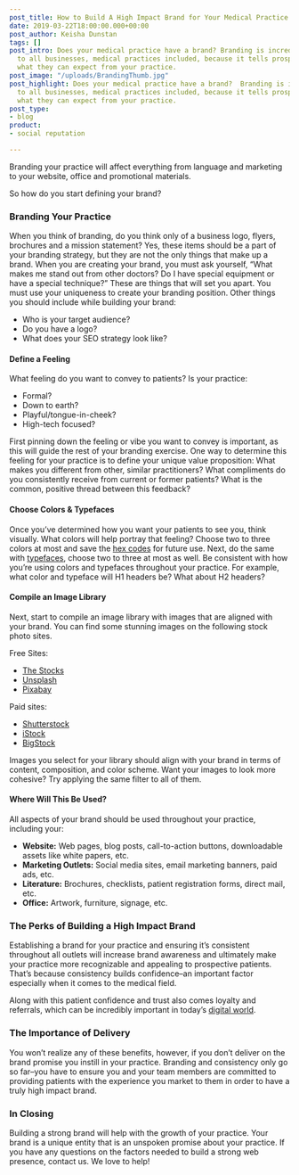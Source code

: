 ```yaml
---
post_title: How to Build A High Impact Brand for Your Medical Practice
date: 2019-03-22T18:00:00.000+00:00
post_author: Keisha Dunstan
tags: []
post_intro: Does your medical practice have a brand? Branding is incredibly important
  to all businesses, medical practices included, because it tells prospective patients
  what they can expect from your practice.
post_image: "/uploads/BrandingThumb.jpg"
post_highlight: Does your medical practice have a brand?  Branding is incredibly important
  to all businesses, medical practices included, because it tells prospective patients
  what they can expect from your practice.
post_type:
- blog
product:
- social reputation

---
```

Branding your practice will affect everything from language and marketing to your website, office and promotional materials.

So how do you start defining your brand?

### Branding Your Practice

When you think of branding, do you think only of a business logo, flyers, brochures and a mission statement? Yes, these items should be a part of your branding strategy, but they are not the only things that make up a brand. When you are creating your brand, you must ask yourself, “What makes me stand out from other doctors? Do I have special equipment or have a special technique?” These are things that will set you apart. You must use your uniqueness to create your branding position. Other things you should include while building your brand:

* Who is your target audience?
* Do you have a logo?
* What does your SEO strategy look like?

#### Define a Feeling

What feeling do you want to convey to patients? Is your practice:

* Formal?
* Down to earth?
* Playful/tongue-in-cheek?
* High-tech focused?

First pinning down the feeling or vibe you want to convey is important, as this will guide the rest of your branding exercise. One way to determine this feeling for your practice is to define your unique value proposition: What makes you different from other, similar practitioners? What compliments do you consistently receive from current or former patients? What is the common, positive thread between this feedback?

#### Choose Colors & Typefaces

Once you’ve determined how you want your patients to see you, think visually. What colors will help portray that feeling? Choose two to three colors at most and save the [hex codes](https://www.color-hex.com/) for future use. Next, do the same with [typefaces](https://fontjoy.com/), choose two to three at most as well. Be consistent with how you’re using colors and typefaces throughout your practice. For example, what color and typeface will H1 headers be? What about H2 headers?

#### Compile an Image Library

Next, start to compile an image library with images that are aligned with your brand. You can find some stunning images on the following stock photo sites.

Free Sites:

* [The Stocks](http://thestocks.im/)
* [Unsplash](https://unsplash.com/)
* [Pixabay](https://pixabay.com/)

Paid sites:

* [Shutterstock](https://www.shutterstock.com/)
* [iStock](https://www.istockphoto.com/mx/en)
* [BigStock](https://www.bigstockphoto.com/)

Images you select for your library should align with your brand in terms of content, composition, and color scheme. Want your images to look more cohesive? Try applying the same filter to all of them.

#### Where Will This Be Used?

All aspects of your brand should be used throughout your practice, including your:

* **Website:** Web pages, blog posts, call-to-action buttons, downloadable assets like white papers, etc.
* **Marketing Outlets:** Social media sites, email marketing banners, paid ads, etc.
* **Literature:** Brochures, checklists, patient registration forms, direct mail, etc.
* **Office:** Artwork, furniture, signage, etc.

### The Perks of Building a High Impact Brand

Establishing a brand for your practice and ensuring it’s consistent throughout all outlets will increase brand awareness and ultimately make your practice more recognizable and appealing to prospective patients. That’s because consistency builds confidence–an important factor especially when it comes to the medical field.

Along with this patient confidence and trust also comes loyalty and referrals, which can be incredibly important in today’s [digital world](https://doctorlogic.com/content/galleries/reputation-management-for-doctors-in-a-digital-world.html).

### The Importance of Delivery

You won’t realize any of these benefits, however, if you don’t deliver on the brand promise you instill in your practice. Branding and consistency only go so far–you have to ensure you and your team members are committed to providing patients with the experience you market to them in order to have a truly high impact brand.

### In Closing

Building a strong brand will help with the growth of your practice. Your brand is a unique entity that is an unspoken promise about your practice. If you have any questions on the factors needed to build a strong web presence, contact us. We love to help!